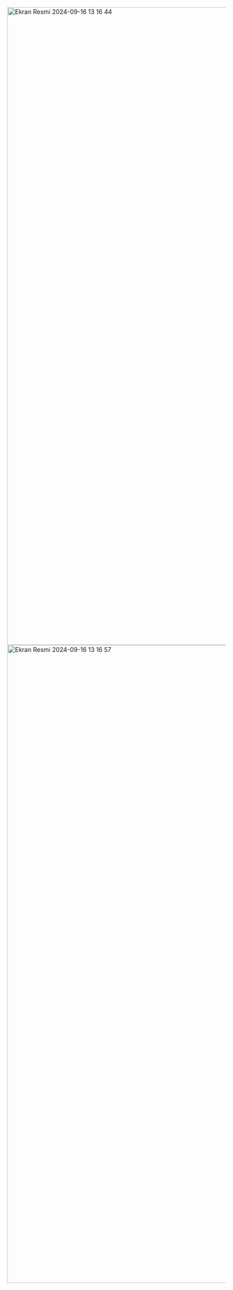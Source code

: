 
<img width="1470" alt="Ekran Resmi 2024-09-16 13 16 44" src="https://github.com/user-attachments/assets/6de92feb-5a6b-4823-9617-caff26b00f26">
<img width="1470" alt="Ekran Resmi 2024-09-16 13 16 57" src="https://github.com/user-attachments/assets/64069fdb-706d-4d68-aa53-e8fee1777c2d">
